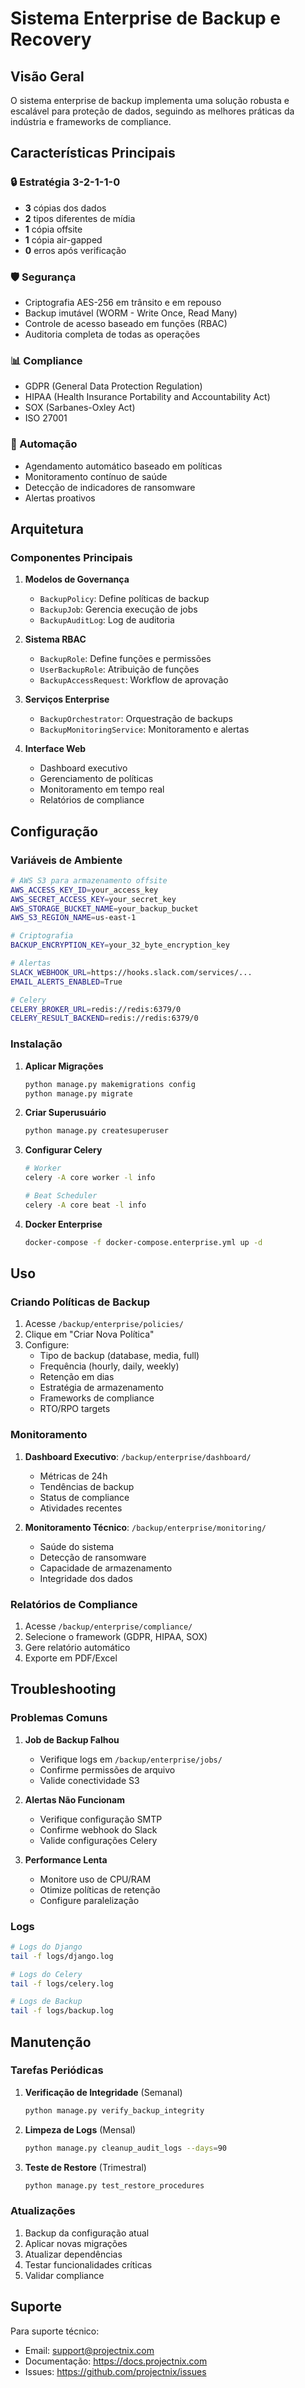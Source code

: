# Sistema Enterprise de Backup e Recovery

## Visão Geral

O sistema enterprise de backup implementa uma solução robusta e escalável para proteção de dados, seguindo as melhores práticas da indústria e frameworks de compliance.

## Características Principais

### 🔒 Estratégia 3-2-1-1-0
- **3** cópias dos dados
- **2** tipos diferentes de mídia
- **1** cópia offsite
- **1** cópia air-gapped
- **0** erros após verificação

### 🛡️ Segurança
- Criptografia AES-256 em trânsito e em repouso
- Backup imutável (WORM - Write Once, Read Many)
- Controle de acesso baseado em funções (RBAC)
- Auditoria completa de todas as operações

### 📊 Compliance
- GDPR (General Data Protection Regulation)
- HIPAA (Health Insurance Portability and Accountability Act)
- SOX (Sarbanes-Oxley Act)
- ISO 27001

### 🤖 Automação
- Agendamento automático baseado em políticas
- Monitoramento contínuo de saúde
- Detecção de indicadores de ransomware
- Alertas proativos

## Arquitetura

### Componentes Principais

1. **Modelos de Governança**
   - `BackupPolicy`: Define políticas de backup
   - `BackupJob`: Gerencia execução de jobs
   - `BackupAuditLog`: Log de auditoria

2. **Sistema RBAC**
   - `BackupRole`: Define funções e permissões
   - `UserBackupRole`: Atribuição de funções
   - `BackupAccessRequest`: Workflow de aprovação

3. **Serviços Enterprise**
   - `BackupOrchestrator`: Orquestração de backups
   - `BackupMonitoringService`: Monitoramento e alertas

4. **Interface Web**
   - Dashboard executivo
   - Gerenciamento de políticas
   - Monitoramento em tempo real
   - Relatórios de compliance

## Configuração

### Variáveis de Ambiente

```bash
# AWS S3 para armazenamento offsite
AWS_ACCESS_KEY_ID=your_access_key
AWS_SECRET_ACCESS_KEY=your_secret_key
AWS_STORAGE_BUCKET_NAME=your_backup_bucket
AWS_S3_REGION_NAME=us-east-1

# Criptografia
BACKUP_ENCRYPTION_KEY=your_32_byte_encryption_key

# Alertas
SLACK_WEBHOOK_URL=https://hooks.slack.com/services/...
EMAIL_ALERTS_ENABLED=True

# Celery
CELERY_BROKER_URL=redis://redis:6379/0
CELERY_RESULT_BACKEND=redis://redis:6379/0
```

### Instalação

1. **Aplicar Migrações**
   ```bash
   python manage.py makemigrations config
   python manage.py migrate
   ```

2. **Criar Superusuário**
   ```bash
   python manage.py createsuperuser
   ```

3. **Configurar Celery**
   ```bash
   # Worker
   celery -A core worker -l info
   
   # Beat Scheduler
   celery -A core beat -l info
   ```

4. **Docker Enterprise**
   ```bash
   docker-compose -f docker-compose.enterprise.yml up -d
   ```

## Uso

### Criando Políticas de Backup

1. Acesse `/backup/enterprise/policies/`
2. Clique em "Criar Nova Política"
3. Configure:
   - Tipo de backup (database, media, full)
   - Frequência (hourly, daily, weekly)
   - Retenção em dias
   - Estratégia de armazenamento
   - Frameworks de compliance
   - RTO/RPO targets

### Monitoramento

1. **Dashboard Executivo**: `/backup/enterprise/dashboard/`
   - Métricas de 24h
   - Tendências de backup
   - Status de compliance
   - Atividades recentes

2. **Monitoramento Técnico**: `/backup/enterprise/monitoring/`
   - Saúde do sistema
   - Detecção de ransomware
   - Capacidade de armazenamento
   - Integridade dos dados

### Relatórios de Compliance

1. Acesse `/backup/enterprise/compliance/`
2. Selecione o framework (GDPR, HIPAA, SOX)
3. Gere relatório automático
4. Exporte em PDF/Excel

## Troubleshooting

### Problemas Comuns

1. **Job de Backup Falhou**
   - Verifique logs em `/backup/enterprise/jobs/`
   - Confirme permissões de arquivo
   - Valide conectividade S3

2. **Alertas Não Funcionam**
   - Verifique configuração SMTP
   - Confirme webhook do Slack
   - Valide configurações Celery

3. **Performance Lenta**
   - Monitore uso de CPU/RAM
   - Otimize políticas de retenção
   - Configure paralelização

### Logs

```bash
# Logs do Django
tail -f logs/django.log

# Logs do Celery
tail -f logs/celery.log

# Logs de Backup
tail -f logs/backup.log
```

## Manutenção

### Tarefas Periódicas

1. **Verificação de Integridade** (Semanal)
   ```bash
   python manage.py verify_backup_integrity
   ```

2. **Limpeza de Logs** (Mensal)
   ```bash
   python manage.py cleanup_audit_logs --days=90
   ```

3. **Teste de Restore** (Trimestral)
   ```bash
   python manage.py test_restore_procedures
   ```

### Atualizações

1. Backup da configuração atual
2. Aplicar novas migrações
3. Atualizar dependências
4. Testar funcionalidades críticas
5. Validar compliance

## Suporte

Para suporte técnico:
- Email: support@projectnix.com
- Documentação: https://docs.projectnix.com
- Issues: https://github.com/projectnix/issues